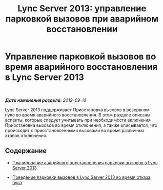 ﻿---
title: "Lync Server 2013: управление парковкой вызовов при аварийном восстановлении"
TOCTitle: Управление парковкой вызовов во время аварийного восстановления
ms:assetid: 4df96c38-186f-4b0e-b076-bae6236da7db
ms:mtpsurl: https://technet.microsoft.com/ru-ru/library/JJ688052(v=OCS.15)
ms:contentKeyID: 49887985
ms.date: 05/19/2016
mtps_version: v=OCS.15
ms.translationtype: HT
---

# Управление парковкой вызовов во время аварийного восстановления в Lync Server 2013

 

_**Дата изменения раздела:** 2012-09-10_

Lync Server 2013 поддерживает Приостановка вызовов в резервном пуле во время аварийного восстановления. В этом разделе описаны аспекты, которые следует учитывать при необходимости включения Приостановка вызовов во время отключения, а также описывается, что происходит с приостановленными вызовами во время различных этапов отключения.

## Содержание

  - [Планирование аварийного восстановления парковки вызовов в Lync Server 2013](lync-server-2013-planning-for-call-park-disaster-recovery.md)

  - [Поведение парковки вызовов в Lync Server 2013 во время отказа пула](lync-server-2013-call-park-experience-during-pool-failure.md)


